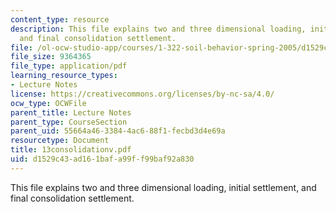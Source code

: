 ```yaml
---
content_type: resource
description: This file explains two and three dimensional loading, initial settlement,
  and final consolidation settlement.
file: /ol-ocw-studio-app/courses/1-322-soil-behavior-spring-2005/d1529c43ad161bafa99ff99baf92a830_13consolidationv.pdf
file_size: 9364365
file_type: application/pdf
learning_resource_types:
- Lecture Notes
license: https://creativecommons.org/licenses/by-nc-sa/4.0/
ocw_type: OCWFile
parent_title: Lecture Notes
parent_type: CourseSection
parent_uid: 55664a46-3384-4ac6-88f1-fecbd3d4e69a
resourcetype: Document
title: 13consolidationv.pdf
uid: d1529c43-ad16-1baf-a99f-f99baf92a830
---
```

This file explains two and three dimensional loading, initial settlement, and final consolidation settlement.